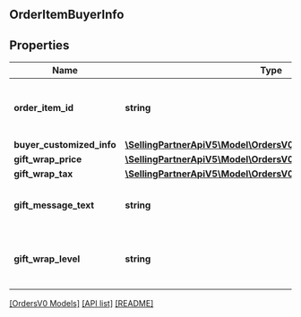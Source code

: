 ## OrderItemBuyerInfo

## Properties

Name | Type | Description | Notes
------------ | ------------- | ------------- | -------------
**order_item_id** | **string** | An Amazon-defined order item identifier. |
**buyer_customized_info** | [**\SellingPartnerApiV5\Model\OrdersV0\BuyerCustomizedInfoDetail**](BuyerCustomizedInfoDetail.md) |  | [optional]
**gift_wrap_price** | [**\SellingPartnerApiV5\Model\OrdersV0\Money**](Money.md) |  | [optional]
**gift_wrap_tax** | [**\SellingPartnerApiV5\Model\OrdersV0\Money**](Money.md) |  | [optional]
**gift_message_text** | **string** | A gift message provided by the buyer. | [optional]
**gift_wrap_level** | **string** | The gift wrap level specified by the buyer. | [optional]

[[OrdersV0 Models]](../) [[API list]](../../Api) [[README]](../../../README.md)
